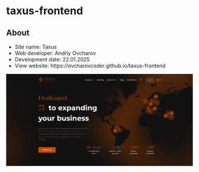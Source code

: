 # taxus-frontend

<h2>About</h2>
<ul>
  <li>Site name: Taxus</li>
  <li>Web developer: Andriy Ovcharov</li>
  <li>Development date: 22.01.2025</li>
<li>View website: https://ovcharovcoder.github.io/taxus-frontend</li>
</ul>

<img src="Screenshot.png" alt="screensot">
